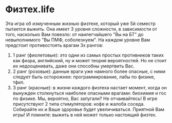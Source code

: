 # Физтех.life
Эта игра об измученным жизнью физтехе, который уже 5й семестр пытается выжить. 
Она имеет 3 уровня сложности, в зависимости от того, насколько Вам повезло: от наилегчайшего "Вы на БТ" до невыполнимого "Вы ПМФ, соболезнуем".
На каждом уровне Вам предстоит противостоять врагам 3х рангов:
1. 1 ранг (фиолетовые): это одни из самых простых противников таких как физра, английский, ну и может теория вероятностей. Но не стоит их недооценивать, даже они способны умертвить Вас.
2. 2 ранг (розовые): данные враги уже намного более опасные, с ними следует быть осторожнее: программирование, лабы по физике, тфкп.
3. 3 ранг (красные): в жизни каждого физтеха настает момент, когда он вынужден столкнуться наиболее опасными врагами: биохимия и гос по физике.
Мы, вероятно, Вас запугали? Не отчаивайтесь! В игре присутствуют 2 типа стимуляторов: кофе и жалоба соседа. Собирайте их и Ваше здоровье будет увеличиваться.
Приятной Вам игры! И помните: выжить в ней может только настоящий физтех.